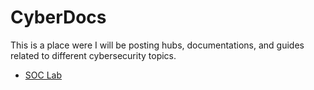 # CyberDocs
This is a place were I will be posting hubs, documentations, and guides related to different cybersecurity topics.

- [SOC Lab](soc/soc_lab.md)

